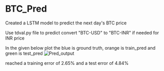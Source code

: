 # BTC_Pred

Created a LSTM model to predict the next day's BTC price

Use tdval.py file to predict
convert "BTC-USD" to "BTC-INR" if needed for INR price

In the given below plot the blue is ground truth, orange is train_pred and green is test_pred
![Pred_output](https://user-images.githubusercontent.com/7837122/177212498-4b822d95-e928-4204-b4cb-8ddba535f5ec.png)

reached a training error of 2.65% and a test error of 4.84%
